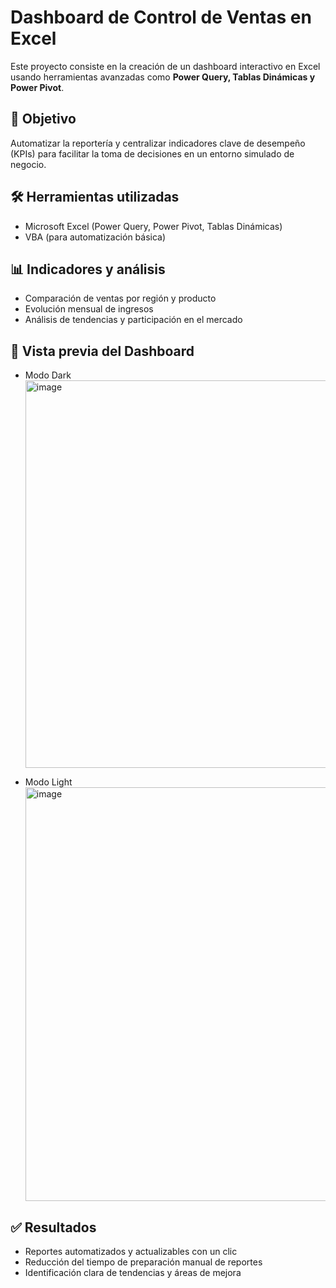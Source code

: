 # Dashboard de Control de Ventas en Excel  

Este proyecto consiste en la creación de un dashboard interactivo en Excel usando herramientas avanzadas como **Power Query, Tablas Dinámicas y Power Pivot**.  

## 🎯 Objetivo
Automatizar la reportería y centralizar indicadores clave de desempeño (KPIs) para facilitar la toma de decisiones en un entorno simulado de negocio.  

## 🛠️ Herramientas utilizadas
- Microsoft Excel (Power Query, Power Pivot, Tablas Dinámicas)  
- VBA (para automatización básica)  

## 📊 Indicadores y análisis
- Comparación de ventas por región y producto  
- Evolución mensual de ingresos  
- Análisis de tendencias y participación en el mercado  

## 📸 Vista previa del Dashboard
- Modo Dark
  <img width="1316" height="620" alt="image" src="https://github.com/user-attachments/assets/949da463-58d8-46db-962e-5676164acdd8" />

- Modo Light
  <img width="1365" height="662" alt="image" src="https://github.com/user-attachments/assets/175de3f0-af5b-4c34-b777-2ea22189819c" />


## ✅ Resultados
- Reportes automatizados y actualizables con un clic  
- Reducción del tiempo de preparación manual de reportes  
- Identificación clara de tendencias y áreas de mejora  
